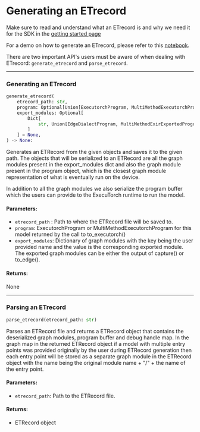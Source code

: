 # Generating an ETrecord

Make sure to read and understand what an ETrecord is and why we need it for the SDK in the [getting started page](./00_getting_started.md#etrecord)


For a demo on how to generate an ETrecord, please refer to this [notebook](https://www.internalfb.com/intern/anp/view/?id=3799219).

There are two important API's users must be aware of when dealing with ETrecord: `generate_etrecord` and `parse_etrecord`.

---
### Generating an ETrecord

```python
generate_etrecord(
    etrecord_path: str,
    program: Optional[Union[ExecutorchProgram, MultiMethodExecutorchProgram]] = None,
    export_modules: Optional[
        Dict[
            str, Union[EdgeDialectProgram, MultiMethodExirExportedProgram, ExirExportedProgram]
        ]
    ] = None,
) -> None:
```

Generates an ETRecord from the given objects and saves it to the given path.
The objects that will be serialized to an ETRecord are all the graph modules present in the export_modules dict and also the graph module present in the program object, which is the closest graph module representation of what is eventually run on the device.

In addition to all the graph modules we also serialize the program buffer which the users can provide to the ExecuTorch runtime to run the model.

#### Parameters:
- `etrecord_path` : Path to where the ETRecord file will be saved to.
- `program`: ExecutorchProgram or MultiMethodExecutorchProgram for this model returned by the call to to_executorch()
- `export_modules`: Dictionary of graph modules with the key being the user provided name and the value is the corresponding exported module. The exported graph modules can be either the output of capture() or to_edge().

#### Returns:
None

---

### Parsing an ETrecord

```python
parse_etrecord(etrecord_path: str)
```

Parses an ETRecord file and returns a ETRecord object that contains the deserialized graph modules, program buffer and debug handle map. In the graph map in the returned ETRecord object if a model with multiple entry points was provided originally by the user during ETRecord generation then each entry point will be stored as a separate graph module in the ETRecord object with the name being the original module name + "/" + the name of the entry point.

#### Parameters:
 - `etrecord_path`: Path to the ETRecord file.

#### Returns:
 - ETRecord object
